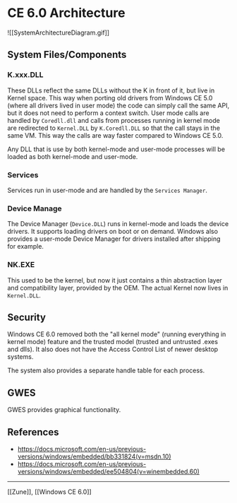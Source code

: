 # CE 6.0 Architecture
![[SystemArchitectureDiagram.gif]]

## System Files/Components
### K.xxx.DLL
These DLLs reflect the same DLLs without the K in front of it, but live in Kernel space. This way when porting old drivers from Windows CE 5.0 (where all drivers lived in user mode) the code can simply call the same API, but it does not need to perform a context switch. User mode calls are handled by ``Coredll.dll`` and calls from processes running in kernel mode are redirected to ``Kernel.DLL`` by ``K.Coredll.DLL`` so that the call stays in the same VM. This way the calls are way faster compared to Windows CE 5.0.

Any DLL that is use by both kernel-mode and user-mode processes will be loaded as both kernel-mode and user-mode.

### Services
Services run in user-mode and are handled by the ``Services Manager``.

### Device Manage
The Device Manager (``Device.DLL``) runs in kernel-mode and loads the device drivers. It supports loading drivers on boot or on demand. Windows also provides a user-mode Device Manager for drivers installed after shipping for example.

### NK.EXE
This used to be the kernel, but now it just contains a thin abstraction layer and compatibility layer, provided by the OEM. The actual Kernel now lives in ``Kernel.DLL``.

## Security
Windows CE 6.0 removed both the "all kernel mode" (running everything in kernel mode) feature and the trusted model (trusted and untrusted .exes and dlls). It also does not have the Access Control List of newer desktop systems.

The system also provides a separate handle table for each process.

## GWES
GWES provides graphical functionality.


## References
- https://docs.microsoft.com/en-us/previous-versions/windows/embedded/bb331824(v=msdn.10)
- https://docs.microsoft.com/en-us/previous-versions/windows/embedded/ee504804(v=winembedded.60)

---
[[Zune]], [[Windows CE 6.0]]